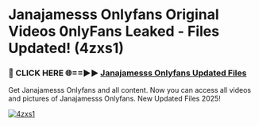 # Janajamesss Onlyfans Original Videos 0nlyFans Leaked - Files Updated! (4zxs1)

<h3>🔴 CLICK HERE 🌐==►► <a href="https://tinyurl.com/ehrbuxhb" rel="nofollow">Janajamesss Onlyfans Updated Files</a></h3>

Get Janajamesss Onlyfans and all content. Now you can access all videos and pictures of Janajamesss Onlyfans. New Updated Files 2025!

[![4zxs1](https://i.imgur.com/lVYEuWS.gif)](https://tinyurl.com/ehrbuxhb)

